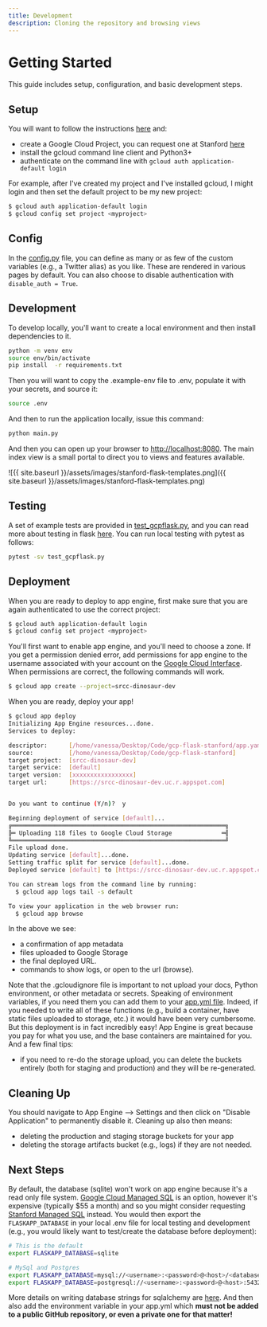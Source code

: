 ```yaml
---
title: Development
description: Cloning the repository and browsing views
---
```


# Getting Started

This guide includes setup, configuration, and basic development steps.

## Setup

You will want to follow the instructions [here](https://cloud.google.com/appengine/docs/standard/python3/building-app/writing-web-service)
and:

 - create a Google Cloud Project, you can request one at Stanford [here](https://stanford.service-now.com/it_services?id=sc_cat_item&sys_id=fa9f80bddbf05b401df130cf9d96198b)
 - install the gcloud command line client and Python3+
 - authenticate on the command line with `gcloud auth application-default login`

For example, after I've created my project and I've installed gcloud, I might login and
then set the default project to be my new project:

```bash
$ gcloud auth application-default login
$ gcloud config set project <myproject>
```

## Config

In the [config.py](config.py) file, you can define as many or
as few of the custom variables (e.g., a Twitter alias) as you like. These are
rendered in various pages by default. You can also choose to disable authentication
with `disable_auth = True`.

## Development

To develop locally, you'll want to create a local environment and then install
dependencies to it.

```bash
python -m venv env
source env/bin/activate
pip install  -r requirements.txt
```

Then you will want to copy the .example-env file to .env, populate it with your secrets,
and source it:

```bash
source .env
```

And then to run the application locally, issue this command:

```bash
python main.py
```

And then you can open up your browser to [http://localhost:8080](http://localhost:8080).
The main index view is a small portal to direct you to views and features available.

![{{ site.baseurl }}/assets/images/stanford-flask-templates.png]({{ site.baseurl }}/assets/images/stanford-flask-templates.png)

## Testing

A set of example tests are provided in [test_gcpflask.py](https://github.com/stanford-rc/gcp-flask-stanford/blob/master/test_gcpflask.py), and you can read more about testing in flask [here](https://flask.palletsprojects.com/en/1.1.x/testing/). You can run local testing with pytest as follows:

```bash
pytest -sv test_gcpflask.py
```

## Deployment

When you are ready to deploy to app engine, first make sure that you are again
authenticated to use the correct project:

```bash
$ gcloud auth application-default login
$ gcloud config set project <myproject>
```

You'll first want to enable app engine, and you'll need to choose a zone. If you get a permission
denied error, add permissions for app engine to the username associated with your account on the [Google Cloud Interface](https://console.cloud.google.com/iam-admin/iam). When permissions are correct, the following commands will work.

```bash
$ gcloud app create --project=srcc-dinosaur-dev
```

When you are ready, deploy your app!

```bash
$ gcloud app deploy
Initializing App Engine resources...done.                                                                                                
Services to deploy:

descriptor:      [/home/vanessa/Desktop/Code/gcp-flask-stanford/app.yaml]
source:          [/home/vanessa/Desktop/Code/gcp-flask-stanford]
target project:  [srcc-dinosaur-dev]
target service:  [default]
target version:  [xxxxxxxxxxxxxxxxx]
target url:      [https://srcc-dinosaur-dev.uc.r.appspot.com]


Do you want to continue (Y/n)?  y

Beginning deployment of service [default]...
╔════════════════════════════════════════════════════════════╗
╠═ Uploading 118 files to Google Cloud Storage              ═╣
╚════════════════════════════════════════════════════════════╝
File upload done.
Updating service [default]...done.                                                                                                       
Setting traffic split for service [default]...done.                                                                                      
Deployed service [default] to [https://srcc-dinosaur-dev.uc.r.appspot.com]

You can stream logs from the command line by running:
  $ gcloud app logs tail -s default

To view your application in the web browser run:
  $ gcloud app browse
```

In the above we see:

 - a confirmation of app metadata
 - files uploaded to Google Storage
 - the final deployed URL.
 - commands to show logs, or open to the url (browse).

Note that the .gcloudignore file is important to not upload your docs, Python environment,
or other metadata or secrets. Speaking of environment variables, if you need them you can
add them to your [app.yml file](https://cloud.google.com/appengine/docs/standard/python/config/appref). 
Indeed, if you needed to write all of these functions (e.g., build a container, have static
files uploaded to storage, etc.) it would have been very cumbersome. But this deployment
is in fact incredibly easy! App Engine is great because you pay for what you use, and
the base containers are maintained for you. And a few final tips:

 - if you need to re-do the storage upload, you can delete the buckets entirely (both for staging and production) and they will be re-generated.

## Cleaning Up

You should navigate to App Engine --> Settings and then click on "Disable Application" to permanently disable it.
Cleaning up also then means:

 - deleting the production and staging storage buckets for your app
 - deleting the storage artifacts bucket (e.g., logs) if they are not needed.


## Next Steps

By default, the database (sqlite) won't work on app engine because it's a read only file
system. [Google Cloud Managed SQL](https://cloud.google.com/sql) is an option, however it's expensive (typically $55 a month)
and so you might consider requesting [Stanford Managed SQL](https://uit.stanford.edu/service/sql)
instead. You would then export the `FLASKAPP_DATABASE` in your local .env file for local testing and
development (e.g., you would likely want to test/create the database before deployment):

```bash
# This is the default
export FLASKAPP_DATABASE=sqlite

# MySql and Postgres
export FLASKAPP_DATABASE=mysql://<username>:<password>@<host>/<database-name>
export FLASKAPP_DATABASE=postgresql://<username>:<password>@<host>:5432/<database-name>
```

More details on writing database strings for sqlalchemy are [here](https://docs.sqlalchemy.org/en/13/core/engines.html). 
And then also add the environment variable in your app.yml which **must not be added to a public
GitHub repository, or even a private one for that matter!**

